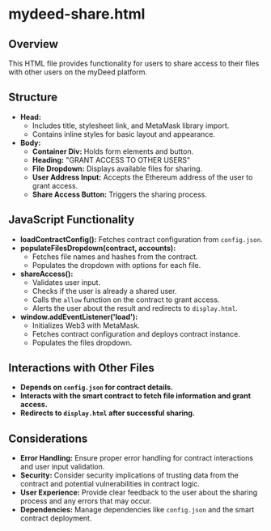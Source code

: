 # mydeed-share.html

## Overview

This HTML file provides functionality for users to share access to their files with other users on the myDeed platform.

## Structure

- **Head:**
    - Includes title, stylesheet link, and MetaMask library import.
    - Contains inline styles for basic layout and appearance.
- **Body:**
    - **Container Div:** Holds form elements and button.
    - **Heading:** "GRANT ACCESS TO OTHER USERS"
    - **File Dropdown:** Displays available files for sharing.
    - **User Address Input:** Accepts the Ethereum address of the user to grant access.
    - **Share Access Button:** Triggers the sharing process.

## JavaScript Functionality

- **loadContractConfig():** Fetches contract configuration from `config.json`.
- **populateFilesDropdown(contract, accounts):**
    - Fetches file names and hashes from the contract.
    - Populates the dropdown with options for each file.
- **shareAccess():**
    - Validates user input.
    - Checks if the user is already a shared user.
    - Calls the `allow` function on the contract to grant access.
    - Alerts the user about the result and redirects to `display.html`.
- **window.addEventListener('load'):**
    - Initializes Web3 with MetaMask.
    - Fetches contract configuration and deploys contract instance.
    - Populates the files dropdown.

## Interactions with Other Files

- **Depends on `config.json` for contract details.**
- **Interacts with the smart contract to fetch file information and grant access.**
- **Redirects to `display.html` after successful sharing.**

## Considerations

- **Error Handling:** Ensure proper error handling for contract interactions and user input validation.
- **Security:** Consider security implications of trusting data from the contract and potential vulnerabilities in contract logic.
- **User Experience:** Provide clear feedback to the user about the sharing process and any errors that may occur.
- **Dependencies:** Manage dependencies like `config.json` and the smart contract deployment.